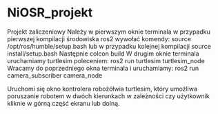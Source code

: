 # NiOSR_projekt
Projekt zaliczeniowy
Należy w pierwszym oknie terminala w przypadku pierwszej kompilacji środowiska ros2 wywołać komendy:
source /opt/ros/humble/setup.bash
lub w przypadku kolejnej kompilacji 
source install/setup.bash
Następnie 
colcon build
W drugim oknie terminala uruchamiamy turtlesim poleceniem:
ros2 run turtlesim turtlesim_node
Wracamy do poprzedniego okna terminala i uruchamiamy:
ros2 run camera_subscriber camera_node

Uruchomi się okno kontrolera robożółwia turtlesim, który umożliwa poruszanie robotem w dwóch kierunkach w zależności czy użytkownik kliknie w górną część ekranu lub dolną.
